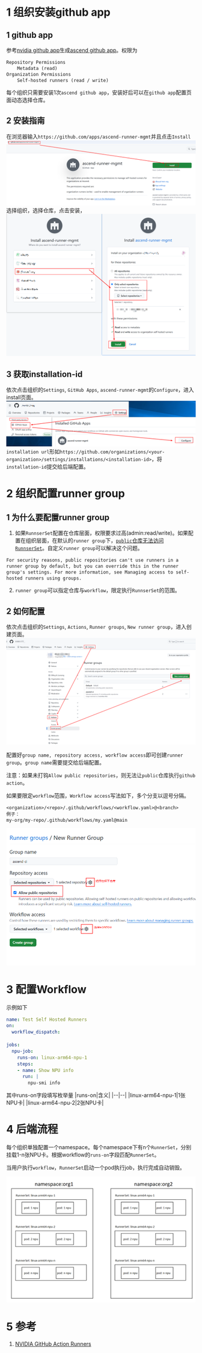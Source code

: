 # 1 组织安装github app
## 1 github app
参考[nvidia github app](https://github.com/apps/nvidia-runner-mgmt/)生成[ascend github app](https://github.com/apps/ascend-runner-mgmt)。权限为
```
Repository Permissions
    Metadata (read)
Organization Permissions
    Self-hosted runners (read / write)
```
每个组织只需要安装1次`ascend github app`，安装好后可以在`github app`配置页面动态选择仓库。
## 2 安装指南
在浏览器输入`https://github.com/apps/ascend-runner-mgmt`并且点击`Install`
![alt text](assets/使用说明文档/image-3.png)
选择组织，选择仓库，点击安装，
![alt text](assets/使用说明文档/image-5.png)

## 3 获取installation-id
依次点击组织的`Settings`, `GitHub Apps`, `ascend-runner-mgmt`的`Configure`，进入install页面。
![alt text](assets/使用说明文档/image-7.png)
`installation url`形如`https://github.com/organizations/<your-organization>/settings/installations/<installation-id>`，将`installation-id`提交给后端配置。

# 2 组织配置runner group
## 1 为什么要配置runner group
1. 如果`RunnserSet`配置在仓库层面，权限要求过高(admin:read/write)。如果配置在组织层面，在默认的`runner group`下，[`public`仓库无法访问`RunnserSet`](https://docs.github.com/en/actions/hosting-your-own-runners/managing-self-hosted-runners/adding-self-hosted-runners
)。自定义`runner group`可以解决这个问题。
```
For security reasons, public repositories can't use runners in a runner group by default, but you can override this in the runner group's settings. For more information, see Managing access to self-hosted runners using groups.
```
2. `runner group`可以指定仓库与`workflow`，限定执行`RunnserSet`的范围。
## 2 如何配置
依次点击组织的`Settings`, `Actions`, `Runner groups`, `New runner group`，进入创建页面。
![alt text](assets/使用说明文档/image-8.png)

配置好`group name, repository access, workflow access`即可创建`runner group`。`group name`需要提交给后端配置。

注意：如果未打钩`Allow public repositories`，则无法让`public`仓库执行`github action`。

如果要限定`workflow`范围，`Workflow access`写法如下，多个分支以逗号分隔。
```text
<organization>/<repo>/.github/workflows/<workflow.yaml>@<branch>
例子：
my-org/my-repo/.github/workflows/my.yaml@main
```
![alt text](assets/使用说明文档/image-2.png)

# 3 配置Workflow
示例如下
```yaml
name: Test Self Hosted Runners
on:
  workflow_dispatch:

jobs:
  npu-job:
    runs-on: linux-arm64-npu-1
    steps:
    - name: Show NPU info
      run: |
        npu-smi info
```
其中runs-on字段填写枚举量
|runs-on|含义|
|--|--|
|linux-arm64-npu-1|1张NPU卡|
|linux-arm64-npu-2|2张NPU卡|

# 4 后端流程
每个组织单独配置一个namespace。每个namespace下有n个`RunnerSet`，分别挂载1-n张NPU卡。根据workflow的`runs-on`字段匹配`RunnerSet`。

当用户执行`workflow`，`RunnerSet`启动一个pod执行job，执行完成自动销毁。

![alt text](assets/使用说明文档/image-10.png)

# 5 参考
1. [NVIDIA GitHub Action Runners](https://docs.gha-runners.nvidia.com/)










